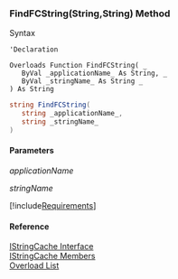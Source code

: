 ﻿### FindFCString(String,String) Method

Syntax

```vbnet
'Declaration

Overloads Function FindFCString( _
   ByVal _applicationName_ As String, _
   ByVal _stringName_ As String _
) As String
```

```csharp
string FindFCString( 
   string _applicationName_,
   string _stringName_
)
```

#### Parameters

_applicationName_

_stringName_

[!include[Requirements](../partials/requirements.md)]

#### Reference

[IStringCache Interface](fcSDK~FChoice.Foundation.Clarify.IStringCache.md)  
[IStringCache Members](fcSDK~FChoice.Foundation.Clarify.IStringCache_members.md)  
[Overload List](fcSDK~FChoice.Foundation.Clarify.IStringCache~FindFCString.md)